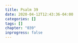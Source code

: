 ```yaml
---
title: Psalm 39
date: 2020-04-12T12:43:36-04:00
categories: []
tags: []
chapter: "039"
inprogress: false
---
```


